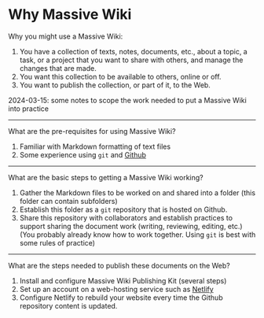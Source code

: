 # Why Massive Wiki

Why you might use a Massive Wiki:

1. You have a collection of texts, notes, documents, etc., about a topic, a task, or a project that you want to share with others, and manage the changes that are made.
2. You want this collection to be available to others, online or off.
3. You want to publish the collection, or part of it, to the Web.  


2024-03-15: some notes to scope the work needed to put a Massive Wiki into practice

-----
What are the pre-requisites for using Massive Wiki?

1. Familiar with Markdown formatting of text files  
2. Some experience using `git` and [Github](https://github.com)

----
What are the basic steps to getting a Massive Wiki working?

1. Gather the Markdown files to be worked on and shared into a folder (this folder can contain subfolders)
2. Establish this folder as a `git` repository that is hosted on Github.
3. Share this repository with collaborators and establish practices to support sharing the document work (writing, reviewing, editing, etc.) (You probably already know how to work together. Using `git` is best with some rules of practice)

-----
What are the steps needed to publish these documents on the Web?

1. Install and configure Massive Wiki Publishing Kit (several steps)
2. Set up an account on a web-hosting service such as [Netlify](https://netlify.app)
3. Configure Netlify to rebuild your website every time the Github repository content is updated.

